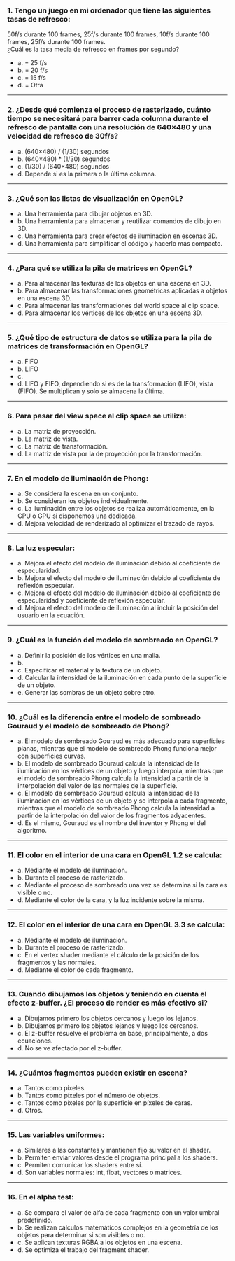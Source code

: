 ### 1. Tengo un juego en mi ordenador que tiene las siguientes tasas de refresco:  
50f/s durante 100 frames, 25f/s durante 100 frames, 10f/s durante 100 frames, 25f/s durante 100 frames.  
¿Cuál es la tasa media de refresco en frames por segundo?

- a. = 25 f/s  
- b. = 20 f/s  
- c. = 15 f/s  
- d. = Otra

---

### 2. ¿Desde qué comienza el proceso de rasterizado, cuánto tiempo se necesitará para barrer cada columna durante el refresco de pantalla con una resolución de 640×480 y una velocidad de refresco de 30f/s?

- a. (640×480) / (1/30) segundos  
- b. (640×480) * (1/30) segundos  
- c. (1/30) / (640×480) segundos  
- d. Depende si es la primera o la última columna.

---

### 3. ¿Qué son las listas de visualización en OpenGL?

- a. Una herramienta para dibujar objetos en 3D.  
- b. Una herramienta para almacenar y reutilizar comandos de dibujo en 3D.  
- c. Una herramienta para crear efectos de iluminación en escenas 3D.  
- d. Una herramienta para simplificar el código y hacerlo más compacto.

---

### 4. ¿Para qué se utiliza la pila de matrices en OpenGL?

- a. Para almacenar las texturas de los objetos en una escena en 3D.  
- b. Para almacenar las transformaciones geométricas aplicadas a objetos en una escena 3D.  
- c. Para almacenar las transformaciones del world space al clip space.  
- d. Para almacenar los vértices de los objetos en una escena 3D.

---

### 5. ¿Qué tipo de estructura de datos se utiliza para la pila de matrices de transformación en OpenGL?

- a. FIFO  
- b. LIFO  
- c.  
- d. LIFO y FIFO, dependiendo si es de la transformación (LIFO), vista (FIFO). Se multiplican y solo se almacena la última.

---

### 6. Para pasar del view space al clip space se utiliza:

- a. La matriz de proyección.  
- b. La matriz de vista.  
- c. La matriz de transformación.  
- d. La matriz de vista por la de proyección por la transformación.

---

### 7. En el modelo de iluminación de Phong:

- a. Se considera la escena en un conjunto.  
- b. Se consideran los objetos individualmente.  
- c. La iluminación entre los objetos se realiza automáticamente, en la CPU o GPU si disponemos una dedicada.  
- d. Mejora velocidad de renderizado al optimizar el trazado de rayos.

---

### 8. La luz especular:

- a. Mejora el efecto del modelo de iluminación debido al coeficiente de especularidad.  
- b. Mejora el efecto del modelo de iluminación debido al coeficiente de reflexión especular.  
- c. Mejora el efecto del modelo de iluminación debido al coeficiente de especularidad y coeficiente de reflexión especular.  
- d. Mejora el efecto del modelo de iluminación al incluir la posición del usuario en la ecuación.

---

### 9. ¿Cuál es la función del modelo de sombreado en OpenGL?

- a. Definir la posición de los vértices en una malla.  
- b.  
- c. Especificar el material y la textura de un objeto.  
- d. Calcular la intensidad de la iluminación en cada punto de la superficie de un objeto.  
- e. Generar las sombras de un objeto sobre otro.

---

### 10. ¿Cuál es la diferencia entre el modelo de sombreado Gouraud y el modelo de sombreado de Phong?

- a. El modelo de sombreado Gouraud es más adecuado para superficies planas, mientras que el modelo de sombreado Phong funciona mejor con superficies curvas.  
- b. El modelo de sombreado Gouraud calcula la intensidad de la iluminación en los vértices de un objeto y luego interpola, mientras que el modelo de sombreado Phong calcula la intensidad a partir de la interpolación del valor de las normales de la superficie.  
- c. El modelo de sombreado Gouraud calcula la intensidad de la iluminación en los vértices de un objeto y se interpola a cada fragmento, mientras que el modelo de sombreado Phong calcula la intensidad a partir de la interpolación del valor de los fragmentos adyacentes.  
- d. Es el mismo, Gouraud es el nombre del inventor y Phong el del algoritmo.

---

### 11. El color en el interior de una cara en OpenGL 1.2 se calcula:

- a. Mediante el modelo de iluminación.  
- b. Durante el proceso de rasterizado.  
- c. Mediante el proceso de sombreado una vez se determina si la cara es visible o no.  
- d. Mediante el color de la cara, y la luz incidente sobre la misma.

---

### 12. El color en el interior de una cara en OpenGL 3.3 se calcula:

- a. Mediante el modelo de iluminación.  
- b. Durante el proceso de rasterizado.  
- c. En el vertex shader mediante el cálculo de la posición de los fragmentos y las normales.  
- d. Mediante el color de cada fragmento.

---

### 13. Cuando dibujamos los objetos y teniendo en cuenta el efecto z-buffer. ¿El proceso de render es más efectivo si?

- a. Dibujamos primero los objetos cercanos y luego los lejanos.  
- b. Dibujamos primero los objetos lejanos y luego los cercanos.  
- c. El z-buffer resuelve el problema en base, principalmente, a dos ecuaciones.  
- d. No se ve afectado por el z-buffer.

---

### 14. ¿Cuántos fragmentos pueden existir en escena?

- a. Tantos como píxeles.  
- b. Tantos como píxeles por el número de objetos.  
- c. Tantos como píxeles por la superficie en píxeles de caras.  
- d. Otros.

---

### 15. Las variables uniformes:

- a. Similares a las constantes y mantienen fijo su valor en el shader.  
- b. Permiten enviar valores desde el programa principal a los shaders.  
- c. Permiten comunicar los shaders entre sí.  
- d. Son variables normales: int, float, vectores o matrices.

---

### 16. En el alpha test:

- a. Se compara el valor de alfa de cada fragmento con un valor umbral predefinido.  
- b. Se realizan cálculos matemáticos complejos en la geometría de los objetos para determinar si son visibles o no.  
- c. Se aplican texturas RGBA a los objetos en una escena.  
- d. Se optimiza el trabajo del fragment shader.
